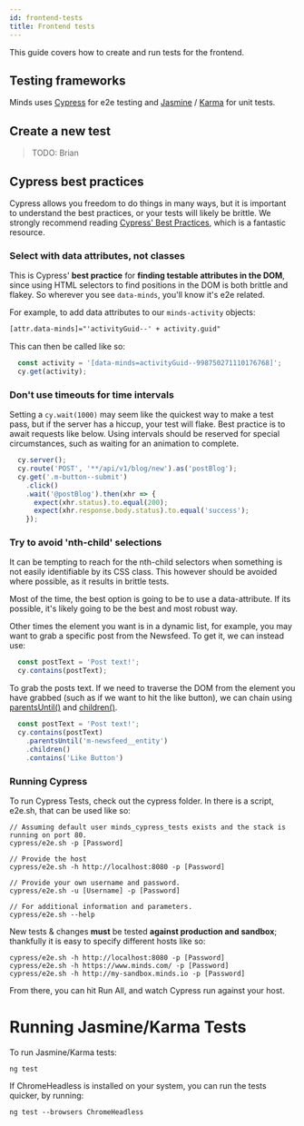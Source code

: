 ```yaml
---
id: frontend-tests
title: Frontend tests
---
```


This guide covers how to create and run tests for the frontend.

## Testing frameworks

Minds uses [Cypress](https://www.cypress.io/) for e2e testing and [Jasmine](https://jasmine.github.io) / [Karma](https://karma-runner.github.io/latest/index.html) for unit tests.

## Create a new test

> TODO: Brian

## Cypress best practices
Cypress allows you freedom to do things in many ways, but it is important to understand the best practices, or your tests will likely be brittle.
We strongly recommend reading [Cypress' Best Practices](https://docs.cypress.io/guides/references/best-practices.html), which is a fantastic resource.


### Select with data attributes, not classes
This is Cypress' **best practice** for **finding testable attributes in the DOM**, since using HTML selectors to find positions in the DOM is both brittle and flakey. So wherever you see `data-minds`, you'll know it's e2e related.

For example, to add data attributes to our `minds-activity` objects:

```html
[attr.data-minds]="'activityGuid--' + activity.guid"
```

This can then be called like so:

```javascript
  const activity = '[data-minds=activityGuid--998750271110176768]';
  cy.get(activity);
```

### Don't use timeouts for time intervals
Setting a `cy.wait(1000)` may seem like the quickest way to make a test pass, but if the server has a hiccup, your test will flake. Best practice is to await requests like below.
Using intervals should be reserved for special circumstances, such as waiting for an animation to complete.

```javascript
  cy.server();
  cy.route('POST', '**/api/v1/blog/new').as('postBlog');
  cy.get('.m-button--submit')
    .click()
    .wait('@postBlog').then(xhr => {
      expect(xhr.status).to.equal(200);
      expect(xhr.response.body.status).to.equal('success');
    });
```

### Try to avoid 'nth-child' selections
It can be tempting to reach for the nth-child selectors when something is not easily identifiable by its CSS class.
This however should be avoided where possible, as it results in brittle tests.

Most of the time, the best option is going to be to use a data-attribute. If its possible, it's likely going to be the best and most robust way.

Other times the element you want is in a dynamic list, for example, you may want to grab a specific post from the Newsfeed. To get it, we can instead use:

```javascript
  const postText = 'Post text!';
  cy.contains(postText);
```

To grab the posts text. If we need to traverse the DOM from the element you have grabbed (such as if we want to hit the like button), we can chain using [parentsUntil()](https://docs.cypress.io/api/commands/parentsuntil.html) and [children()]([parentsUntil()](https://docs.cypress.io/api/commands/children.html)).

```javascript
  const postText = 'Post text!';
  cy.contains(postText)
    .parentsUntil('m-newsfeed__entity')
    .children()
    .contains('Like Button')
```

### Running Cypress

To run Cypress Tests, check out the cypress folder. In there is a script, e2e.sh, that can be used like so:

```console
// Assuming default user minds_cypress_tests exists and the stack is running on port 80.
cypress/e2e.sh -p [Password]

// Provide the host 
cypress/e2e.sh -h http://localhost:8080 -p [Password]

// Provide your own username and password.
cypress/e2e.sh -u [Username] -p [Password]

// For additional information and parameters.
cypress/e2e.sh --help
```

New tests & changes **must** be tested **against production and sandbox**; thankfully it is easy to specify different hosts like so:

```console
cypress/e2e.sh -h http://localhost:8080 -p [Password]
cypress/e2e.sh -h https://www.minds.com/ -p [Password]
cypress/e2e.sh -h http://my-sandbox.minds.io -p [Password]
```

From there, you can hit Run All, and watch Cypress run against your host.

# Running Jasmine/Karma Tests
To run Jasmine/Karma tests:

```console
ng test
```

If ChromeHeadless is installed on your system, you can run the tests quicker, by running:

```console
ng test --browsers ChromeHeadless
```
